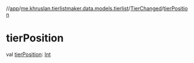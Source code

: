 //[app](../../../index.md)/[me.khruslan.tierlistmaker.data.models.tierlist](../index.md)/[TierChanged](index.md)/[tierPosition](tier-position.md)

# tierPosition

val [tierPosition](tier-position.md): [Int](https://kotlinlang.org/api/latest/jvm/stdlib/kotlin/-int/index.html)
